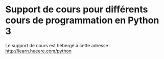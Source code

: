 
# Support de cours pour différents cours de programmation en Python 3

Le support de cours est hébergé à cette adresse : http://learn.heeere.com/python

